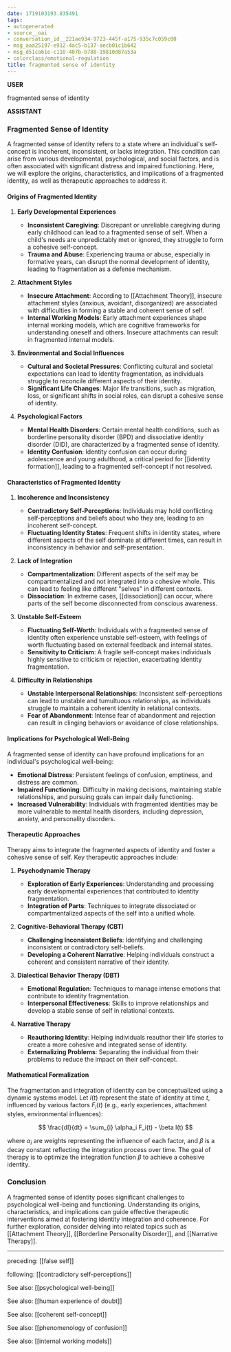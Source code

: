 ```yaml
---
date: 1719103193.835491
tags:
- autogenerated
- source__oai
- conversation_id__221ae934-9723-445f-a175-935c7c059c00
- msg_aaa25197-e912-4ac5-b137-aecb01c1b642
- msg_d51ca61e-c110-407b-b788-19810d87a53a
- colorclass/emotional-regulation
title: fragmented sense of identity
---
```


**USER**

fragmented sense of identity


**ASSISTANT**

### Fragmented Sense of Identity

A fragmented sense of identity refers to a state where an individual's self-concept is incoherent, inconsistent, or lacks integration. This condition can arise from various developmental, psychological, and social factors, and is often associated with significant distress and impaired functioning. Here, we will explore the origins, characteristics, and implications of a fragmented identity, as well as therapeutic approaches to address it.

#### Origins of Fragmented Identity

1. **Early Developmental Experiences**
   - **Inconsistent Caregiving**: Discrepant or unreliable caregiving during early childhood can lead to a fragmented sense of self. When a child's needs are unpredictably met or ignored, they struggle to form a cohesive self-concept.
   - **Trauma and Abuse**: Experiencing trauma or abuse, especially in formative years, can disrupt the normal development of identity, leading to fragmentation as a defense mechanism.

2. **Attachment Styles**
   - **Insecure Attachment**: According to [[Attachment Theory]], insecure attachment styles (anxious, avoidant, disorganized) are associated with difficulties in forming a stable and coherent sense of self.
   - **Internal Working Models**: Early attachment experiences shape internal working models, which are cognitive frameworks for understanding oneself and others. Insecure attachments can result in fragmented internal models.

3. **Environmental and Social Influences**
   - **Cultural and Societal Pressures**: Conflicting cultural and societal expectations can lead to identity fragmentation, as individuals struggle to reconcile different aspects of their identity.
   - **Significant Life Changes**: Major life transitions, such as migration, loss, or significant shifts in social roles, can disrupt a cohesive sense of identity.

4. **Psychological Factors**
   - **Mental Health Disorders**: Certain mental health conditions, such as borderline personality disorder (BPD) and dissociative identity disorder (DID), are characterized by a fragmented sense of identity.
   - **Identity Confusion**: Identity confusion can occur during adolescence and young adulthood, a critical period for [[identity formation]], leading to a fragmented self-concept if not resolved.

#### Characteristics of Fragmented Identity

1. **Incoherence and Inconsistency**
   - **Contradictory Self-Perceptions**: Individuals may hold conflicting self-perceptions and beliefs about who they are, leading to an incoherent self-concept.
   - **Fluctuating Identity States**: Frequent shifts in identity states, where different aspects of the self dominate at different times, can result in inconsistency in behavior and self-presentation.

2. **Lack of Integration**
   - **Compartmentalization**: Different aspects of the self may be compartmentalized and not integrated into a cohesive whole. This can lead to feeling like different "selves" in different contexts.
   - **Dissociation**: In extreme cases, [[dissociation]] can occur, where parts of the self become disconnected from conscious awareness.

3. **Unstable Self-Esteem**
   - **Fluctuating Self-Worth**: Individuals with a fragmented sense of identity often experience unstable self-esteem, with feelings of worth fluctuating based on external feedback and internal states.
   - **Sensitivity to Criticism**: A fragile self-concept makes individuals highly sensitive to criticism or rejection, exacerbating identity fragmentation.

4. **Difficulty in Relationships**
   - **Unstable Interpersonal Relationships**: Inconsistent self-perceptions can lead to unstable and tumultuous relationships, as individuals struggle to maintain a coherent identity in relational contexts.
   - **Fear of Abandonment**: Intense fear of abandonment and rejection can result in clinging behaviors or avoidance of close relationships.

#### Implications for Psychological Well-Being

A fragmented sense of identity can have profound implications for an individual's psychological well-being:
- **Emotional Distress**: Persistent feelings of confusion, emptiness, and distress are common.
- **Impaired Functioning**: Difficulty in making decisions, maintaining stable relationships, and pursuing goals can impair daily functioning.
- **Increased Vulnerability**: Individuals with fragmented identities may be more vulnerable to mental health disorders, including depression, anxiety, and personality disorders.

#### Therapeutic Approaches

Therapy aims to integrate the fragmented aspects of identity and foster a cohesive sense of self. Key therapeutic approaches include:

1. **Psychodynamic Therapy**
   - **Exploration of Early Experiences**: Understanding and processing early developmental experiences that contributed to identity fragmentation.
   - **Integration of Parts**: Techniques to integrate dissociated or compartmentalized aspects of the self into a unified whole.

2. **Cognitive-Behavioral Therapy (CBT)**
   - **Challenging Inconsistent Beliefs**: Identifying and challenging inconsistent or contradictory self-beliefs.
   - **Developing a Coherent Narrative**: Helping individuals construct a coherent and consistent narrative of their identity.

3. **Dialectical Behavior Therapy (DBT)**
   - **Emotional Regulation**: Techniques to manage intense emotions that contribute to identity fragmentation.
   - **Interpersonal Effectiveness**: Skills to improve relationships and develop a stable sense of self in relational contexts.

4. **Narrative Therapy**
   - **Reauthoring Identity**: Helping individuals reauthor their life stories to create a more cohesive and integrated sense of identity.
   - **Externalizing Problems**: Separating the individual from their problems to reduce the impact on their self-concept.

#### Mathematical Formalization

The fragmentation and integration of identity can be conceptualized using a dynamic systems model. Let $I(t)$ represent the state of identity at time $t$, influenced by various factors $F_i(t)$ (e.g., early experiences, attachment styles, environmental influences):

$$
\frac{dI}{dt} = \sum_{i} \alpha_i F_i(t) - \beta I(t)
$$

where $\alpha_i$ are weights representing the influence of each factor, and $\beta$ is a decay constant reflecting the integration process over time. The goal of therapy is to optimize the integration function $\beta$ to achieve a cohesive identity.

### Conclusion

A fragmented sense of identity poses significant challenges to psychological well-being and functioning. Understanding its origins, characteristics, and implications can guide effective therapeutic interventions aimed at fostering identity integration and coherence. For further exploration, consider delving into related topics such as [[Attachment Theory]], [[Borderline Personality Disorder]], and [[Narrative Therapy]].


---

preceding: [[false self]]  


following: [[contradictory self-perceptions]]

See also: [[psychological well-being]]


See also: [[human experience of doubt]]


See also: [[coherent self-concept]]


See also: [[phenomenology of confusion]]


See also: [[internal working models]]